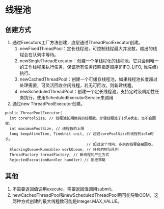 # 线程池
## 创建方式
1. 通过Executors工厂方法创建，底层通过ThreadPoolExecutor创建。
    1. newFixedThreadPool：定长线程池，可控制线程最大并发数，超出的线程会在队列中等待。
    2. newSingleThreadExecutor：创建一个单线程化的线程池，它只会用唯一的工作线程来执行任务，保证所有任务按照指定顺序(FIFO, LIFO, 优先级)执行。
    3. newCachedThreadPool：创建一个可缓存线程池，如果线程池长度超过处理需要，可灵活回收空闲线程，若无可回收，则新建线程。
    4. newScheduledThreadPool：创建一个定长线程池，支持定时及周期性任务执行，使用ScheduledExecutorService来调用
2. 通过new ThreadPoolExecutor创建。
```
public ThreadPoolExecutor(
  int corePoolSize, // 线程池长期维持的线程数，即使线程处于Idle状态，也不会回收。
  int maximumPoolSize, // 线程数的上限
  long keepAliveTime, TimeUnit unit, // 超过corePoolSize的线程的idle时长，
                                     // 超过这个时间，多余的线程会被回收。
  BlockingQueue<Runnable> workQueue, // 任务的排队队列
  ThreadFactory threadFactory, // 新线程的产生方式
  RejectedExecutionHandler handler) // 拒绝策略
```
## 其他
1. 不需要返回值调用execute，需要返回值调用submit。
2. newCachedThreadPool和newScheduledThreadPool用可能导致OOM，这两种方式创建的最大线程数可能是Integer.MAX_VALUE。